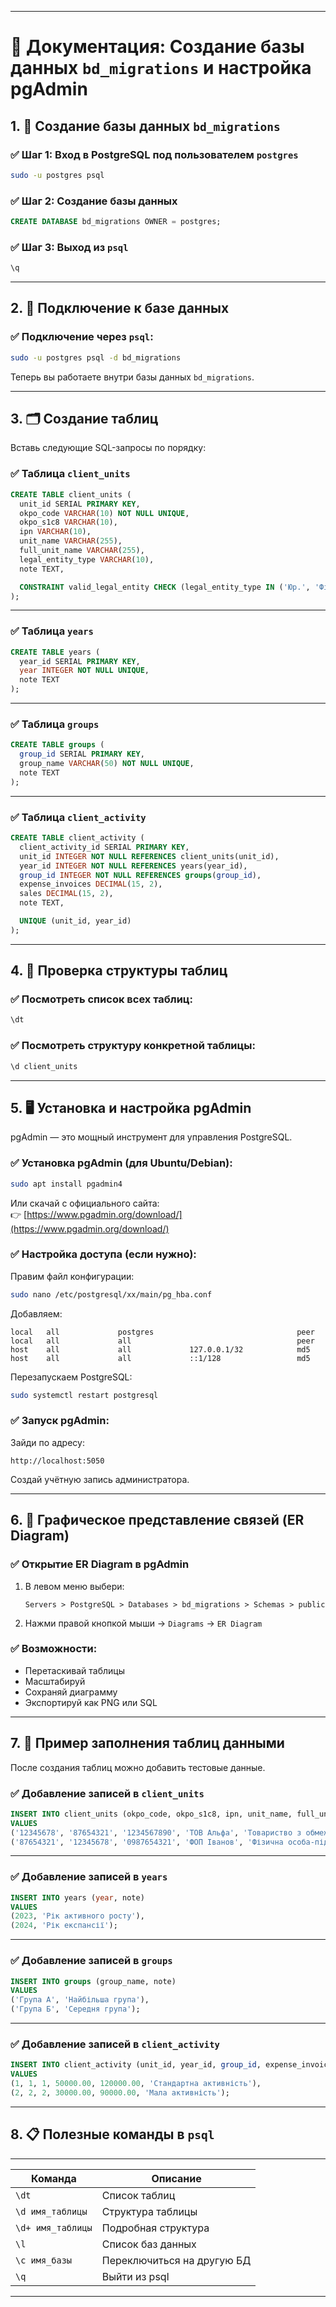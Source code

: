 

---

# 📘 Документация: Создание базы данных `bd_migrations` и настройка pgAdmin

## 1. 🧱 Создание базы данных `bd_migrations`

### ✅ Шаг 1: Вход в PostgreSQL под пользователем `postgres`
```bash
sudo -u postgres psql
```

### ✅ Шаг 2: Создание базы данных
```sql
CREATE DATABASE bd_migrations OWNER = postgres;
```

### ✅ Шаг 3: Выход из `psql`
```sql
\q
```

---

## 2. 🔌 Подключение к базе данных

### ✅ Подключение через `psql`:
```bash
sudo -u postgres psql -d bd_migrations
```

Теперь вы работаете внутри базы данных `bd_migrations`.

---

## 3. 🗂️ Создание таблиц

Вставь следующие SQL-запросы по порядку:

### ✅ Таблица `client_units`

```sql
CREATE TABLE client_units (
  unit_id SERIAL PRIMARY KEY,
  okpo_code VARCHAR(10) NOT NULL UNIQUE,
  okpo_s1c8 VARCHAR(10),
  ipn VARCHAR(10),
  unit_name VARCHAR(255),
  full_unit_name VARCHAR(255),
  legal_entity_type VARCHAR(10),
  note TEXT,

  CONSTRAINT valid_legal_entity CHECK (legal_entity_type IN ('Юр.', 'Фіз.'))
);
```

---

### ✅ Таблица `years`

```sql
CREATE TABLE years (
  year_id SERIAL PRIMARY KEY,
  year INTEGER NOT NULL UNIQUE,
  note TEXT
);
```

---

### ✅ Таблица `groups`

```sql
CREATE TABLE groups (
  group_id SERIAL PRIMARY KEY,
  group_name VARCHAR(50) NOT NULL UNIQUE,
  note TEXT
);
```

---

### ✅ Таблица `client_activity`

```sql
CREATE TABLE client_activity (
  client_activity_id SERIAL PRIMARY KEY,
  unit_id INTEGER NOT NULL REFERENCES client_units(unit_id),
  year_id INTEGER NOT NULL REFERENCES years(year_id),
  group_id INTEGER NOT NULL REFERENCES groups(group_id),
  expense_invoices DECIMAL(15, 2),
  sales DECIMAL(15, 2),
  note TEXT,

  UNIQUE (unit_id, year_id)
);
```

---

## 4. 📐 Проверка структуры таблиц

### ✅ Посмотреть список всех таблиц:
```sql
\dt
```

### ✅ Посмотреть структуру конкретной таблицы:
```sql
\d client_units
```

---

## 5. 🖥️ Установка и настройка pgAdmin

pgAdmin — это мощный инструмент для управления PostgreSQL.

### ✅ Установка pgAdmin (для Ubuntu/Debian):

```bash
sudo apt install pgadmin4
```

Или скачай с официального сайта:  
👉 [https://www.pgadmin.org/download/](https://www.pgadmin.org/download/)

### ✅ Настройка доступа (если нужно):
Правим файл конфигурации:
```bash
sudo nano /etc/postgresql/xx/main/pg_hba.conf
```

Добавляем:
```
local   all             postgres                                peer
local   all             all                                     peer
host    all             all             127.0.0.1/32            md5
host    all             all             ::1/128                 md5
```

Перезапускаем PostgreSQL:
```bash
sudo systemctl restart postgresql
```

### ✅ Запуск pgAdmin:
Зайди по адресу:
```
http://localhost:5050
```

Создай учётную запись администратора.

---

## 6. 🎨 Графическое представление связей (ER Diagram)

### ✅ Открытие ER Diagram в pgAdmin

1. В левом меню выбери:
   ```
   Servers > PostgreSQL > Databases > bd_migrations > Schemas > public
   ```
2. Нажми правой кнопкой мыши → `Diagrams` → `ER Diagram`

### ✅ Возможности:
- Перетаскивай таблицы
- Масштабируй
- Сохраняй диаграмму
- Экспортируй как PNG или SQL

---

## 7. 📝 Пример заполнения таблиц данными

После создания таблиц можно добавить тестовые данные.

### ✅ Добавление записей в `client_units`

```sql
INSERT INTO client_units (okpo_code, okpo_s1c8, ipn, unit_name, full_unit_name, legal_entity_type, note)
VALUES 
('12345678', '87654321', '1234567890', 'ТОВ Альфа', 'Товариство з обмеженою відповідальністю "Альфа"', 'Юр.', 'Основний клієнт'),
('87654321', '12345678', '0987654321', 'ФОП Іванов', 'Фізична особа-підприємець Іванов І.І.', 'Фіз.', 'Додатковий партнер');
```

---

### ✅ Добавление записей в `years`

```sql
INSERT INTO years (year, note)
VALUES 
(2023, 'Рік активного росту'),
(2024, 'Рік експансії');
```

---

### ✅ Добавление записей в `groups`

```sql
INSERT INTO groups (group_name, note)
VALUES 
('Група А', 'Найбільша група'),
('Група Б', 'Середня група');
```

---

### ✅ Добавление записей в `client_activity`

```sql
INSERT INTO client_activity (unit_id, year_id, group_id, expense_invoices, sales, note)
VALUES 
(1, 1, 1, 50000.00, 120000.00, 'Стандартна активність'),
(2, 2, 2, 30000.00, 90000.00, 'Мала активність');
```

---

## 8. 📋 Полезные команды в `psql`
-----------------------------------------------------------------------
| Команда                    | Описание                               |
|----------------------------|----------------------------------------|
| `\dt`                      | Список таблиц                          |
| `\d имя_таблицы`           | Структура таблицы                      |
| `\d+ имя_таблицы`          | Подробная структура                    |
| `\l`                       | Список баз данных                      |
| `\c имя_базы`              | Переключиться на другую БД             |
| `\q`                       | Выйти из psql                          |
-----------------------------------------------------------------------
